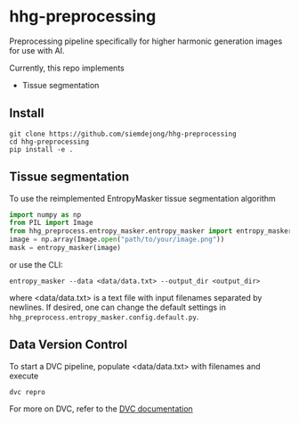 # hhg-preprocessing
Preprocessing pipeline specifically for higher harmonic generation images for use with AI.

Currently, this repo implements
- Tissue segmentation

## Install
```
git clone https://github.com/siemdejong/hhg-preprocessing
cd hhg-preprocessing
pip install -e .
```

## Tissue segmentation
To use the reimplemented EntropyMasker tissue segmentation algorithm
```python
import numpy as np
from PIL import Image
from hhg_preprocess.entropy_masker.entropy_masker import entropy_masker
image = np.array(Image.open("path/to/your/image.png"))
mask = entropy_masker(image)
```
or use the CLI:
```
entropy_masker --data <data/data.txt> --output_dir <output_dir>
```
where \<data/data.txt> is a text file with input filenames separated by newlines.
If desired, one can change the default settings in `hhg_preprocess.entropy_masker.config.default.py`.

## Data Version Control
To start a DVC pipeline, populate \<data/data.txt> with filenames and execute
```
dvc repro
```
For more on DVC, refer to the [DVC documentation](https://dvc.org/doc)
